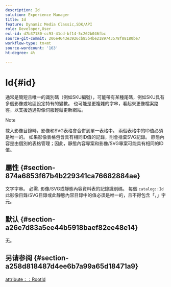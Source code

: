 ```yaml
---
description: Id
solution: Experience Manager
title: Id
feature: Dynamic Media Classic,SDK/API
role: Developer,User
exl-id: d7b37180-cc93-41cd-bf14-5c262b046fbc
source-git-commit: 206e4643e3926cb85b4be2189743578f88180be7
workflow-type: tm+mt
source-wordcount: '163'
ht-degree: 4%

---
```


# Id{#id}

通常是簡短且唯一的識別碼（例如SKU編號），可能帶有某種尾碼，例如SKU具有多個影像或地區設定特有的變數。 也可能是更複雜的字串，看起來更像檔案路徑，以支援透過影像伺服輕鬆更新網站。

>[!NOTE]
>
>載入影像目錄時，影像和SVG表格會合併到單一表格中。 兩個表格中的ID值必須是唯一的。 如果影像表格包含具有相同ID值的記錄，則會捨棄SVG記錄。 靜態內容是由個別的表格管理；因此，靜態內容專案和影像/SVG專案可能具有相同的ID值。

## 屬性 {#section-874a6853f67b4b229341ca76682884ae}

文字字串。 必需. 影像/SVG或靜態內容資料表的記錄識別碼。 每個 `catalog::Id` 此影像目錄/SVG目錄或此靜態內容目錄中的值必須是唯一的，且不得包含「，」字元。

## 默认 {#section-a26e7d83a5ee44b5918baef82ee48e14}

无。

## 另请参阅 {#section-a258d818487d4ee6b7a99a65d18471a9}

[attribute：：RootId](../../../../../../is-api/image-catalog/image-serving-api-ref/c-image-catalog-reference/c-attributes-reference/r-rootid.md#reference-13653312925e4a08b90f99961d53f546)
